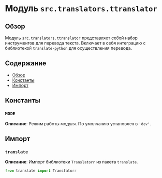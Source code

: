 # Модуль `src.translators.ttranslator`

## Обзор

Модуль `src.translators.ttranslator` представляет собой набор инструментов для перевода текста. 
Включает в себя интеграцию с библиотекой `translate-python` для осуществления перевода.

## Содержание

- [Обзор](#обзор)
- [Константы](#константы)
- [Импорт](#импорт)

## Константы

### `MODE`

**Описание**: Режим работы модуля. По умолчанию установлен в `'dev'`.

## Импорт

### `translate`

**Описание**: Импорт библиотеки `Translatorr` из пакета `translate`.

```python
from translate import Translatorr
```